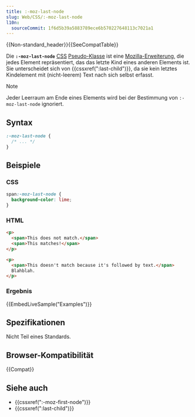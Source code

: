 ```yaml
---
title: :-moz-last-node
slug: Web/CSS/:-moz-last-node
l10n:
  sourceCommit: 1f6d5b39a5883789ece6b570227648113c7021a1
---
```


{{Non-standard_header}}{{SeeCompatTable}}

Die **`:-moz-last-node`** [CSS](/de/docs/Web/CSS) [Pseudo-Klasse](/de/docs/Web/CSS/Pseudo-classes) ist eine [Mozilla-Erweiterung](/de/docs/Web/CSS/Reference/Mozilla_extensions), die jedes Element repräsentiert, das das letzte Kind eines anderen Elements ist. Sie unterscheidet sich von {{cssxref(":last-child")}}, da sie kein letztes Kindelement mit (nicht-leerem) Text nach sich selbst erfasst.

> [!NOTE]
> Jeder Leerraum am Ende eines Elements wird bei der Bestimmung von `:-moz-last-node` ignoriert.

## Syntax

```css
:-moz-last-node {
  /* ... */
}
```

## Beispiele

### CSS

```css
span:-moz-last-node {
  background-color: lime;
}
```

### HTML

```html
<p>
  <span>This does not match.</span>
  <span>This matches!</span>
</p>

<p>
  <span>This doesn't match because it's followed by text.</span>
  Blahblah.
</p>
```

### Ergebnis

{{EmbedLiveSample("Examples")}}

## Spezifikationen

Nicht Teil eines Standards.

## Browser-Kompatibilität

{{Compat}}

## Siehe auch

- {{cssxref(":-moz-first-node")}}
- {{cssxref(":last-child")}}
